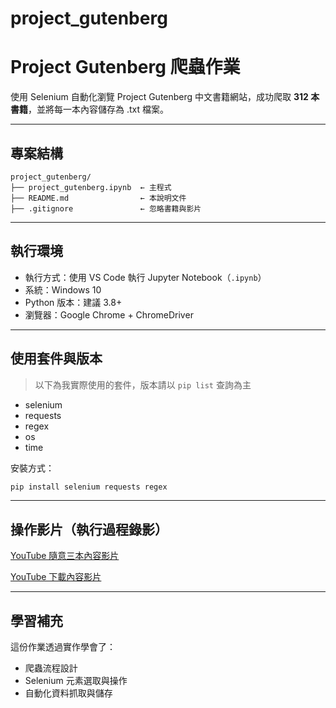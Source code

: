 # project_gutenberg
# Project Gutenberg 爬蟲作業

使用 Selenium 自動化瀏覽 Project Gutenberg 中文書籍網站，成功爬取 **312 本書籍**，並將每一本內容儲存為 .txt 檔案。

---

##  專案結構

```
project_gutenberg/
├── project_gutenberg.ipynb  ← 主程式
├── README.md                ← 本說明文件
├── .gitignore               ← 忽略書籍與影片
```

---

##  執行環境

- 執行方式：使用 VS Code 執行 Jupyter Notebook（`.ipynb`）
- 系統：Windows 10
- Python 版本：建議 3.8+
- 瀏覽器：Google Chrome + ChromeDriver

---

##  使用套件與版本

> 以下為我實際使用的套件，版本請以 `pip list` 查詢為主

- selenium
- requests
- regex
- os
- time


安裝方式：
```bash
pip install selenium requests regex
```

---

##  操作影片（執行過程錄影）

 [YouTube 隨意三本內容影片](https://youtu.be/grWqgqv_vjA)
 
 [YouTube 下載內容影片](https://youtu.be/P_sqoHV_-jA)

---


##  學習補充

這份作業透過實作學會了：
- 爬蟲流程設計
- Selenium 元素選取與操作
- 自動化資料抓取與儲存
